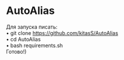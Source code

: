# AutoAlias
 Для запуска писать:  
• git clone https://github.com/kitasS/AutoAlias   
• cd AutoAlias     
• bash requirements.sh  
 Готово!)    
     
